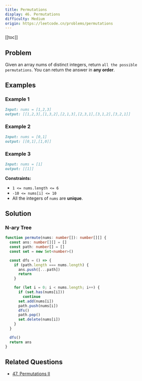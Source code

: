 ```yaml
---
title: Permutations
display: 46. Permutations
difficulty: Medium
origin: https://leetcode.cn/problems/permutations
---
```


[[toc]]

## Problem

Given an array nums of distinct integers, return `all the possible permutations`. You can return the answer in **any order**.

## Examples

### Example 1

```md
Input: nums = [1,2,3]
output: [[1,2,3],[1,3,2],[2,1,3],[2,3,1],[3,1,2],[3,2,1]]
```

### Example 2

```md
Input: nums = [0,1]
output: [[0,1],[1,0]]
```

### Example 3

```md
Input: nums = [1]
output: [[1]]
```

**Constraints:**

- `1 <= nums.length <= 6`
- `-10 <= nums[i] <= 10`
- All the integers of `nums` are **unique**.

## Solution

### N-ary Tree

```ts
function permute(nums: number[]): number[][] {
  const ans: number[][] = []
  const path: number[] = []
  const set = new Set<number>()

  const dfs = () => {
    if (path.length === nums.length) {
      ans.push([...path])
      return
    }

    for (let i = 0; i < nums.length; i++) {
      if (set.has(nums[i]))
        continue
      set.add(nums[i])
      path.push(nums[i])
      dfs()
      path.pop()
      set.delete(nums[i])
    }
  }

  dfs()
  return ans
}
```


## Related Questions

- [47. Permutations II](/algorithms/backtracking/047)
